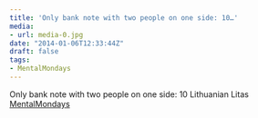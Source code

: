 ```yaml
---
title: 'Only bank note with two people on one side: 10…'
media:
- url: media-0.jpg
date: "2014-01-06T12:33:44Z"
draft: false
tags:
- MentalMondays
---
```

Only bank note with two people on one side: 10 Lithuanian Litas [MentalMondays](/tags/mentalmondays)
